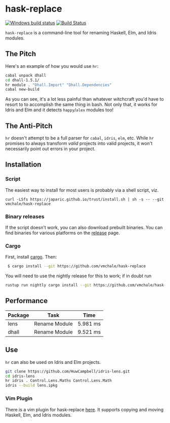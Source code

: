 # hask-replace

[![Windows build status](https://ci.appveyor.com/api/projects/status/github/vmchale/hask-replace?svg=true)](https://ci.appveyor.com/project/vmchale/hask-replace)
[![Build Status](https://travis-ci.org/vmchale/hask-replace.svg?branch=master)](https://travis-ci.org/vmchale/hask-replace)

`hask-replace` is a command-line tool for renaming
Haskell, Elm, and Idris modules.

## The Pitch

Here's an example of how you would use `hr`:

```bash
cabal unpack dhall
cd dhall-1.5.1/
hr module . "Dhall.Import" "Dhall.Dependencies"
cabal new-build
```

As you can see, it's a lot less painful than whatever witchcraft you'd have to
resort to to accomplish the same thing in bash. Not only that, it works for Idris
and Elm and it detects `happy`/`alex` modules too!

## The Anti-Pitch

`hr` doesn't attempt to be a full parser for `cabal`, `idris`, `elm`, etc. While
`hr` promises to always transform *valid* projects into valid projects, it won't
necessarily point out errors in your project.

## Installation

### Script

The easiest way to install for most users is probably via a shell script, viz.

```
curl -LSfs https://japaric.github.io/trust/install.sh | sh -s -- --git vmchale/hask-replace
```

### Binary releases

If the script doesn't work, you can also download prebuilt binaries.
You can find binaries for various platforms on the
[release](https://github.com/vmchale/hask-replace/releases) page.

### Cargo

First, install [cargo](https://rustup.rs/). Then:

```bash
 $ cargo install --git https://github.com/vmchale/hask-replace
```

You will need to use the nightly release for this to work; if in doubt run

```bash
rustup run nightly cargo install --git https://github.com/vmchale/hask-replace
```

## Performance

| Package | Task | Time |
| ------- | ---- | ---- |
| lens | Rename Module | 5.981 ms |
| dhall | Rename Module | 9.521 ms |

## Use

`hr` can also be used on Idris and Elm projects.

```bash
git clone https://github.com/HuwCampbell/idris-lens.git
cd idris-lens
hr idris . Control.Lens.Maths Control.Lens.Math
idris --build lens.ipkg
```

### Vim Plugin

There is a vim plugin for hask-replace
[here](https://github.com/vmchale/hask-replace-vim). It supports copying and
moving Haskell, Elm, and Idris modules.
